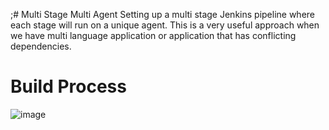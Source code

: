 ;# Multi Stage Multi Agent
Setting up a multi stage Jenkins pipeline where each stage will run on a unique agent. This is a very useful approach when we have multi language application or application that has conflicting dependencies.

# Build Process
![image](https://github.com/pooja-bhavani/Jenkins-project/assets/147735975/b21ce99b-328e-4340-aeb7-56a8c1dd3b7b)
